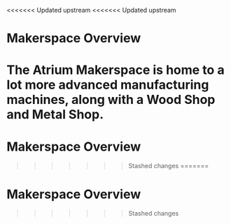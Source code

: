<<<<<<< Updated upstream
<<<<<<< Updated upstream
# Makerspace Overview

The Atrium Makerspace is home to a lot more advanced manufacturing machines, along with a Wood Shop and Metal Shop.
=======
# Makerspace Overview
>>>>>>> Stashed changes
=======
# Makerspace Overview
>>>>>>> Stashed changes
